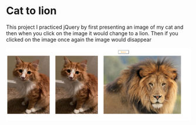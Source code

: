 # Cat to lion

This project I practiced jQuery by first presenting an image of my cat and then when you click on the image it would change to a lion. Then if you clicked on the image once again the image would disappear

![Cat to Lion](https://raw.githubusercontent.com/amountcastlej/Cat_to_Lion/main/Cat2Lion.png)
